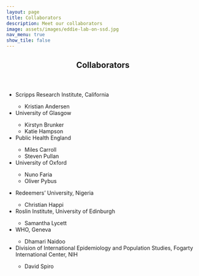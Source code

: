 ```yaml
---
layout: page
title: Collaborators
description: Meet our collaborators
image: assets/images/eddie-lab-on-ssd.jpg
nav_menu: true
show_tile: false
---
```


<!-- Main -->
<div id="main" class="alt">
	<!-- Content -->
	<section id="one">
		<div class="inner">
			<header class="major">
				<h1>Collaborators</h1>
			</header>
			<div class="row 200%">
				<div class="6u 12u$(medium)">
					<ul>
						<li>Scripps Research Institute, California</li>
						<ul>
							<li>Kristian Andersen</li>
						</ul>
						<li>University of Glasgow</li>
						<ul>
							<li>Kirstyn Brunker</li>
							<li>Katie Hampson</li>
						</ul>
						<li>Public Health England</li>
						<ul>
							<li>Miles Carroll</li>
							<li>Steven Pullan</li>
						</ul>
						<li>University of Oxford</li>
						<ul>
							<li>Nuno Faria</li>
							<li>Oliver Pybus</li>
						</ul>
					</ul>
				</div>
				<div class="6u 12u$(medium)">
					<ul>
						<li>Redeemers’ University, Nigeria</li>
						<ul>
							<li>Christian Happi</li>
						</ul>
						<li>Roslin Institute, University of Edinburgh</li>
						<ul>
							<li>Samantha Lycett</li>
						</ul>
						<li>WHO, Geneva</li>
						<ul>
							<li>Dhamari Naidoo</li>
						</ul>
						<li>Division of International Epidemiology and Population Studies, Fogarty International Center, NIH</li>
						<ul>
							<li>David Spiro</li>
						</ul>
					</ul>				
				</div>
			</div>
		</div>
	</section>
</div>

